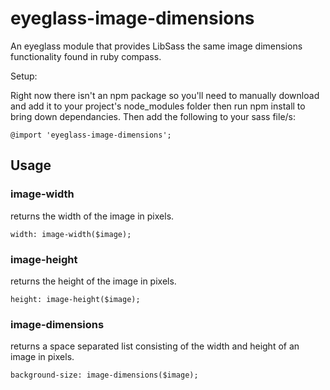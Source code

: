 # eyeglass-image-dimensions
An eyeglass module that provides LibSass the same image dimensions functionality found in ruby compass.

Setup:

Right now there isn't an npm package so you'll need to manually download and add it to your project's node_modules folder then run npm install to bring down dependancies.
Then add the following to your sass file/s:

```
@import 'eyeglass-image-dimensions';
```

## Usage

### image-width
returns the width of the image in pixels.

```
width: image-width($image);
```

### image-height
returns the height of the image in pixels.

```
height: image-height($image);
```


### image-dimensions
returns a space separated list consisting of the width and height of an image in pixels.

```
background-size: image-dimensions($image);
```
